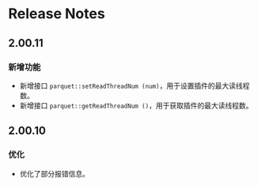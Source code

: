 # Release Notes

## 2.00.11

### 新增功能

- 新增接口 `parquet::setReadThreadNum (num)`，用于设置插件的最大读线程数。
- 新增接口 `parquet::getReadThreadNum ()`，用于获取插件的最大读线程数。

## 2.00.10

### 优化

- 优化了部分报错信息。